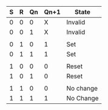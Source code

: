 
|  S  | R   | Qn  | Qn+1 | State |
|:---:| --- | --- | ---- | ----- |
|  0  | 0   | 0   | X     | Invalid      |
|  0  | 0   | 1   | X     | Invalid      |
|     |     |     |      |       |
|  0  | 1   | 0   |  1     | Set      |
|  0  | 1   | 1   | 1     | Set      |
|     |     |     |      |       |
|  1  | 0   | 0   | 0     | Reset      |
|  1  | 0   | 1   | 0     | Reset      |
|     |     |     |      |       |
|  1  | 1   | 0   | 0     | No change      |
|  1  | 1   | 1   | 1     | No Change      |